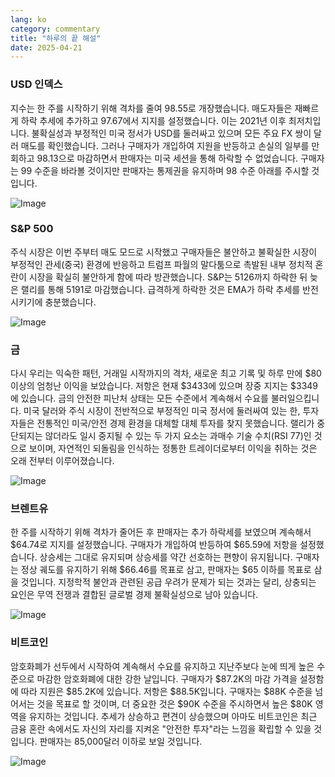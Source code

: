 ```yaml
---
lang: ko
category: commentary
title: "하루의 끝 해설"
date: 2025-04-21
---
```


### USD 인덱스

지수는 한 주를 시작하기 위해 격차를 줄여 98.55로 개장했습니다. 매도자들은 재빠르게 하락 추세에 추가하고 97.67에서 지지를 설정했습니다. 이는 2021년 이후 최저치입니다. 불확실성과 부정적인 미국 정서가 USD를 둘러싸고 있으며 모든 주요 FX 쌍이 달러 매도를 확인했습니다. 그러나 구매자가 개입하여 지원을 반등하고 손실의 일부를 만회하고 98.13으로 마감하면서 판매자는 미국 세션을 통해 하락할 수 없었습니다. 구매자는 99 수준을 바라볼 것이지만 판매자는 통제권을 유지하며 98 수준 아래를 주시할 것입니다.

![Image](https://markleighedu.github.io/img/Apr-2025/21-Apr-2025/usdindex.jpg)

### S&P 500

주식 시장은 이번 주부터 매도 모드로 시작했고 구매자들은 불안하고 불확실한 시장이 부정적인 관세(중국) 환경에 반응하고 트럼프 파월의 말다툼으로 촉발된 내부 정치적 혼란이 시장을 확실히 불안하게 함에 따라 방관했습니다. S&P는 5126까지 하락한 뒤 늦은 랠리를 통해 5191로 마감했습니다. 급격하게 하락한 것은 EMA가 하락 추세를 반전시키기에 충분했습니다.

![Image](https://markleighedu.github.io/img/Apr-2025/21-Apr-2025/sp500.jpg)

### 금

다시 우리는 익숙한 패턴, 거래일 시작까지의 격차, 새로운 최고 기록 및 하루 만에 $80 이상의 엄청난 이익을 보았습니다. 저항은 현재 $3433에 있으며 장중 지지는 $3349에 있습니다. 금의 안전한 피난처 상태는 모든 수준에서 계속해서 수요를 불러일으킵니다. 미국 달러와 주식 시장이 전반적으로 부정적인 미국 정서에 둘러싸여 있는 한, 투자자들은 전통적인 미국/안전 경제 환경을 대체할 대체 투자를 찾지 못했습니다. 랠리가 중단되지는 않더라도 일시 중지될 수 있는 두 가지 요소는 과매수 기술 수치(RSI 77)인 것으로 보이며, 자연적인 되돌림을 인식하는 정통한 트레이더로부터 이익을 취하는 것은 오래 전부터 이루어졌습니다.

![Image](https://markleighedu.github.io/img/Apr-2025/21-Apr-2025/gold.jpg)

### 브렌트유

한 주를 시작하기 위해 격차가 줄어든 후 판매자는 추가 하락세를 보였으며 계속해서 $64.74로 지지를 설정했습니다. 구매자가 개입하여 반등하여 $65.59에 저항을 설정했습니다. 상승세는 그대로 유지되며 상승세를 약간 선호하는 편향이 유지됩니다. 구매자는 정상 궤도를 유지하기 위해 $66.46를 목표로 삼고, 판매자는 $65 이하를 목표로 삼을 것입니다. 지정학적 불안과 관련된 공급 우려가 문제가 되는 것과는 달리, 상충되는 요인은 무역 전쟁과 결합된 글로벌 경제 불확실성으로 남아 있습니다.

![Image](https://markleighedu.github.io/img/Apr-2025/21-Apr-2025/brentoil.jpg)

### 비트코인

암호화폐가 선두에서 시작하여 계속해서 수요를 유지하고 지난주보다 눈에 띄게 높은 수준으로 마감한 암호화폐에 대한 강한 날입니다. 구매자가 $87.2K의 마감 가격을 설정함에 따라 지원은 $85.2K에 있습니다. 저항은 $88.5K입니다. 구매자는 $88K 수준을 넘어서는 것을 목표로 할 것이며, 더 중요한 것은 $90K 수준을 주시하면서 높은 $80K 영역을 유지하는 것입니다. 추세가 상승하고 편견이 상승했으며 아마도 비트코인은 최근 금융 혼란 속에서도 자신의 자리를 지켜온 "안전한 투자"라는 느낌을 확립할 수 있을 것입니다. 판매자는 85,000달러 이하로 보일 것입니다.

![Image](https://markleighedu.github.io/img/Apr-2025/21-Apr-2025/bitcoin.jpg)

